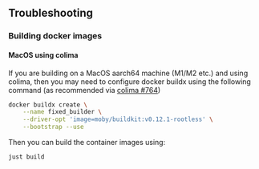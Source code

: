 ## Troubleshooting

### Building docker images

#### MacOS using colima

If you are building on a MacOS aarch64 machine (M1/M2 etc.) and using colima, then you may need to configure docker buildx using the following command (as recommended via [colima #764](https://github.com/abiosoft/colima/issues/764))

```sh
docker buildx create \
    --name fixed_builder \
    --driver-opt 'image=moby/buildkit:v0.12.1-rootless' \
    --bootstrap --use
```

Then you can build the container images using:

```sh
just build
```
